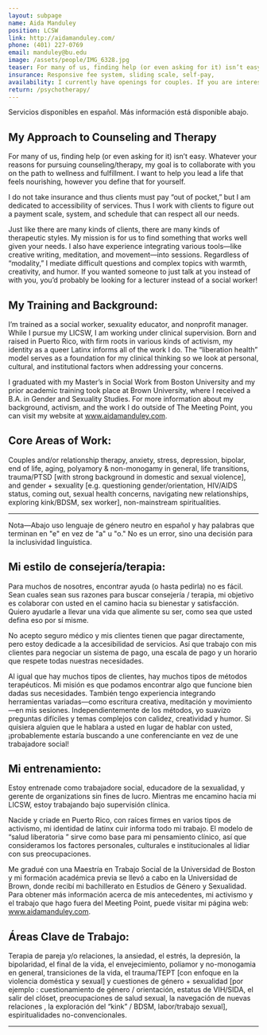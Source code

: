 ```yaml
---
layout: subpage
name: Aida Manduley
position: LCSW
link: http://aidamanduley.com/
phone: (401) 227-0769
email: manduley@bu.edu
image: /assets/people/IMG_6328.jpg
teaser: For many of us, finding help (or even asking for it) isn’t easy. Whatever your reasons for pursuing counseling/ therapy, my goal is to collaborate with you on the path to wellness and fulfillment.
insurance: Responsive fee system, sliding scale, self-pay, 
availability: I currently have openings for couples. If you are interested in individual counseling, please contact me for availability.
return: /psychotherapy/
---
```


Servicios disponibles en español. Más información está disponible abajo.

## My Approach to Counseling and Therapy
For many of us, finding help (or even asking for it) isn’t easy. Whatever your reasons for pursuing counseling/therapy, my goal is to collaborate with you on the path to wellness and fulfillment. I want to help you lead a life that feels nourishing, however you define that for yourself.

I do not take insurance and thus clients must pay “out of pocket,” but I am dedicated to accessibility of services. Thus I work with clients to figure out a payment scale, system, and schedule that can respect all our needs.

Just like there are many kinds of clients, there are many kinds of therapeutic styles. My mission is for us to find something that works well given your needs. I also have experience integrating various tools—like creative writing, meditation, and movement—into sessions. Regardless of “modality,” I mediate difficult questions and complex topics with warmth, creativity, and humor. If you wanted someone to just talk at you instead of with you, you’d probably be looking for a lecturer instead of a social worker!

## My Training and Background:
I’m trained as a social worker, sexuality educator, and nonprofit manager. While I pursue my LICSW, I am working under clinical supervision. Born and raised in Puerto Rico, with firm roots in various kinds of activism, my identity as a queer Latinx informs all of the work I do. The “liberation health” model serves as a foundation for my clinical thinking so we look at personal, cultural, and institutional factors when addressing your concerns.

I graduated with my Master’s in Social Work from Boston University and my prior academic training took place at Brown University, where I received a B.A. in Gender and Sexuality Studies. For more information about my background, activism, and the work I do outside of The Meeting Point, you can visit my website at www.aidamanduley.com.

## Core Areas of Work:

Couples and/or relationship therapy, anxiety, stress, depression, bipolar, end of life, aging, polyamory & non-monogamy in general, life transitions, trauma/PTSD [with strong background in domestic and sexual violence], and gender + sexuality [e.g. questioning gender/orientation, HIV/AIDS status, coming out, sexual health concerns, navigating new relationships, exploring kink/BDSM, sex worker], non-mainstream spiritualities.

____________________________________________________



 Nota—Abajo uso lenguaje de género neutro en español y hay palabras que terminan en "e" en vez de "a" u "o." No es un error, sino una decisión para la inclusividad linguística.

## Mi estilo de consejería/terapia:
Para muchos de nosotres, encontrar ayuda (o hasta pedirla) no es fácil. Sean cuales sean sus razones para buscar consejería / terapia, mi objetivo es colaborar con usted en el camino hacia su bienestar y satisfacción. Quiero ayudarle a llevar una vida que alimente su ser, como sea que usted defina eso por sí misme.

No acepto seguro médico y mis clientes tienen que pagar directamente, pero estoy dedicade a la accesibilidad de servicios. Así que trabajo con mis clientes para negociar un sistema de pago, una escala de pago y un horario que respete todas nuestras necesidades.

Al igual que hay muchos tipos de clientes, hay muchos tipos de métodos terapéuticos. Mi misión es que podamos encontrar algo que funcione bien dadas sus necesidades. También tengo experiencia integrando herramientas variadas—como escritura creativa, meditación y movimiento—en mis sesiones. Independientemente de los métodos, yo suavizo preguntas difíciles y temas complejos con calidez, creatividad y humor. Si quisiera alguien que le hablara a usted en lugar de hablar con usted, ¡probablemente estaría buscando a une conferenciante en vez de une trabajadore social!

## Mi entrenamiento:
Estoy entrenade como trabajadore social, educadore de la sexualidad, y gerente de organizations sin fines de lucro. Mientras me encamino hacia mi LICSW, estoy trabajando bajo supervisión clínica.

Nacide y criade en Puerto Rico, con raíces firmes en varios tipos de activismo, mi identidad de latinx cuir informa todo mi trabajo. El modelo de “salud liberatoria ” sirve como base para mi pensamiento clínico, así que consideramos los factores personales, culturales e institucionales al lidiar con sus preocupaciones.

Me gradué con una Maestría en Trabajo Social de la Universidad de Boston y mi formación académica previa se llevó a cabo en la Universidad de Brown, donde recibí mi bachillerato en Estudios de Género y Sexualidad. Para obtener más información acerca de mis antecedentes, mi activismo y el trabajo que hago fuera del Meeting Point, puede visitar mi página web: www.aidamanduley.com.

## Áreas Clave de Trabajo:

Terapia de pareja y/o relaciones, la ansiedad, el estrés, la depresión, la bipolaridad, el final de la vida, el envejecimiento, poliamor y no-monogamia en general, transiciones de la vida, el trauma/TEPT [con enfoque en la violencia doméstica y sexual] y cuestiones de género + sexualidad [por ejemplo : cuestionamiento de género / orientación, estatus de VIH/SIDA, el salir del clóset, preocupaciones de salud sexual, la navegación de nuevas relaciones , la exploración del “kink” / BDSM, labor/trabajo sexual], espiritualidades no-convencionales.

_____________


 
